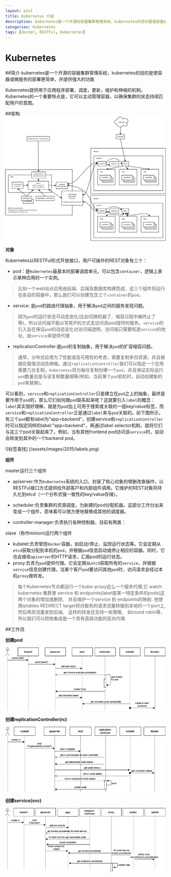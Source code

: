 ```yaml
---
layout: post
title: Kubernetes 介绍
description: kubernetes是一个开源的容器集群管理系统，kubernetes的目的是使容器或微服务的部署更简单，并提供强大的功能
categories: Kubernetes
tags: [docker, RESTFul, Kubernetes]
---
```


# Kubernetes

##简介
kubernetes是一个开源的容器集群管理系统，kubernetes的目的是使容器或微服务的部署更简单，并提供强大的功能

Kubernetes提供用于应用程序部署，调度，更新，维护和伸缩的机制。 Kubernetes的一个重要特点是，它可以主动管理容器，以确保集群的状态持续匹配用户的意图。

##架构
![架构图](/assets/images/2015/kubernetes-arch.png)



**对象**



Kubernetes以RESTFul形式开放接口，用户可操作的REST对象有三个：

   - pod：是`Kubernetes`最基本的部署调度单元，可以包含`container`，逻辑上表示某种应用的一个实例。
   >比如一个web站点应用由前端、后端及数据库构建而成，这三个组件将运行在各自的容器中，那么我们可以创建包含三个`container`的`pod`。
   
   - service: 是`pod`的路由代理抽象，用于解决`pod`之间的服务发现问题。
   >因为`pod`的运行状态可动态变化(比如切换机器了、缩容过程中被终止了等)，所以访问端不能以写死IP的方式去访问该pod提供的服务。`service`的引入旨在保证`pod`的动态变化对访问端透明，访问端只需要知道`service`的地址，由`service`来提供代理
   - replicationController:是`pod`的复制抽象，用于解决`pod`的扩容缩容问题。
   >通常，分布式应用为了性能或高可用性的考虑，需要复制多份资源，并且根据负载情况动态伸缩。通过`replicationController`我们可以指定一个应用需要几份复制，`Kubernetes`将为每份复制创建一个`pod`，并且保证实际运行`pod`数量总是与该复制数量相等(例如，当前某个`pod`宕机时，自动创建新的`pod`来替换)。
   
   可以看到，`service`和`replicationController`只是建立在`pod`之上的抽象，最终是要作用于`pod`的，那么它们如何跟`pod`联系起来呢？这就要引入`label`的概念：`label`其实很好理解，就是为`pod`加上可用于搜索或关联的一组key/value标签，而`service`和`replicationController`正是通过`label`来与`pod`关联的。如下图所示，有三个`pod`都有label为"app=backend"，创建service和`replicationController`时可以指定同样的label:"app=backend"，再通过label selector机制，就将它们与这三个pod关联起来了。例如，当有其他frontend pod访问该`service`时，自动会转发到其中的一个backend pod。
   
  
   ![标签查找] (/assets/images/2015/labels.png)
   

**组件**


master运行三个组件

- apiserver:作为`kubernetes`系统的入口，封装了核心对象的增删改查操作，以RESTFul接口方式提供给外部客户和内部组件调用。它维护的REST对象将持久化到etcd（一个分布式强一致性的key/value存储）。

- scheduler:负责集群的资源调度，为新建的pod分配机器。这部分工作分出来变成一个组件，意味着可以很方便地替换成其他的调度器。

- controller-manager:负责执行各种控制器，目前有两类：

slave（称作minion)运行两个组件

- kubelet:负责管控`docker`容器，如启动/停止、监控运行状态等。它会定期从`etcd`获取分配到本机的`pod`，并根据`pod`信息启动或停止相应的容器。同时，它也会接收`apiserver`的HTTP请求，汇报pod的运行状态。
- proxy:负责为`pod`提供代理。它会定期从`etcd`获取所有的`service`，并根据`service`信息创建代理。当某个客户`pod`要访问其他`pod`时，访问请求会经过本机`proxy`做转发。

> 每个Kubernetes节点都运行一个kube-proxy这么一个服务代理,它 watch kubernetes 集群里 service 和 endpoints(label是某一特定条件的pods)这两个对象的增加或删除,　并且维护一个service 到 endpoints的映射. 他使用iptables REDIRECT target将对服务的请求流量转接到本地的一个port上,　然后再将流量发到后端,　这样的转发还支持一些策略,　如round robin等，所以我们可以把他看成是一个具有高级功能的反向代理.

##工作流

**创建pod**

![创建pods](/assets/images/2015/createpod.png)

**创建replicationController(rc)**


![创建rc](/assets/images/2015/replicationController.png)


**创建service(svc)**

![创建svc](/assets/images/2015/service.png)


